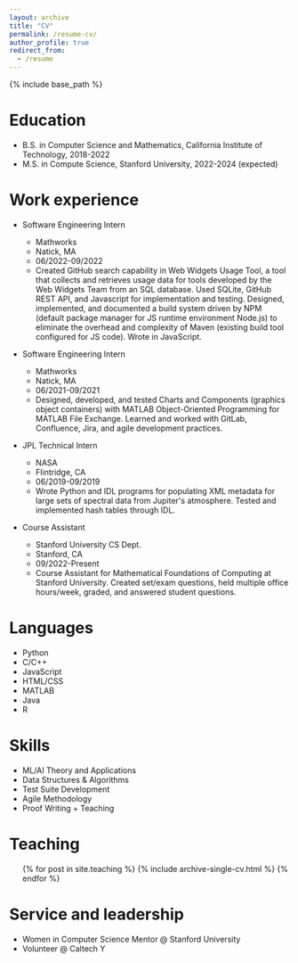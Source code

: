 ```yaml
---
layout: archive
title: "CV"
permalink: /resume-cv/
author_profile: true
redirect_from:
  - /resume
---
```


{% include base_path %}

Education
======
* B.S. in Computer Science and Mathematics, California Institute of Technology, 2018-2022
* M.S. in Compute Science, Stanford University, 2022-2024 (expected)

Work experience
======
* Software Engineering Intern
  * Mathworks
  * Natick, MA
  * 06/2022-09/2022
  * Created GitHub search capability in Web Widgets Usage Tool, a tool that collects and retrieves usage data for tools developed by the Web Widgets Team from an SQL database. Used SQLite, GitHub REST API, and Javascript for implementation and testing. Designed, implemented, and documented a build system driven by NPM (default package manager for JS runtime environment Node.js) to eliminate the overhead and complexity of Maven (existing build tool configured for JS code). Wrote in JavaScript.

* Software Engineering Intern
  * Mathworks
  * Natick, MA
  * 06/2021-09/2021
  * Designed, developed, and tested Charts and Components (graphics object containers) with MATLAB Object-Oriented Programming for MATLAB File Exchange. Learned and worked with GitLab, Confluence, Jira, and agile development practices.

* JPL Technical Intern
  * NASA
  * Flintridge, CA
  * 06/2019-09/2019
  * Wrote Python and IDL programs for populating XML metadata for large sets of spectral data from Jupiter's atmosphere. Tested and implemented hash tables through IDL.

* Course Assistant
  * Stanford University CS Dept.
  * Stanford, CA
  * 09/2022-Present
  * Course Assistant for Mathematical Foundations of Computing at Stanford University. Created set/exam questions, held multiple office hours/week, graded, and answered student questions.

  
Languages
======
* Python
* C/C++
* JavaScript
* HTML/CSS
* MATLAB
* Java
* R

Skills
======
* ML/AI Theory and Applications
* Data Structures & Algorithms
* Test Suite Development
* Agile Methodology
* Proof Writing + Teaching
  
  
Teaching
======
  <ul>{% for post in site.teaching %}
    {% include archive-single-cv.html %}
  {% endfor %}</ul>
  
Service and leadership
======
* Women in Computer Science Mentor @ Stanford University
* Volunteer @ Caltech Y
